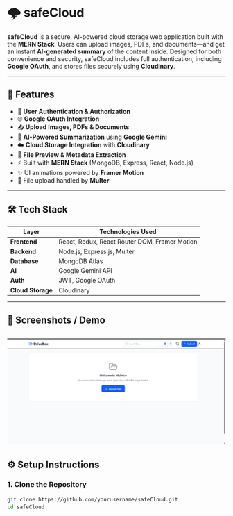 # 🌩️ safeCloud

**safeCloud** is a secure, AI-powered cloud storage web application built with the **MERN Stack**. Users can upload images, PDFs, and documents—and get an instant **AI-generated summary** of the content inside. Designed for both convenience and security, safeCloud includes full authentication, including **Google OAuth**, and stores files securely using **Cloudinary**.

---

## 🚀 Features

- 🔐 **User Authentication & Authorization**
- 🌐 **Google OAuth Integration**
- 📤 **Upload Images, PDFs & Documents**
- 🤖 **AI-Powered Summarization** using **Google Gemini**
- ☁️ **Cloud Storage Integration** with **Cloudinary**
- 🧾 **File Preview & Metadata Extraction**
- ⚡ Built with **MERN Stack** (MongoDB, Express, React, Node.js)
- ✨ UI animations powered by **Framer Motion**
- 📁 File upload handled by **Multer**

---

## 🛠️ Tech Stack

| Layer      | Technologies Used |
|------------|-------------------|
| **Frontend** | React, Redux, React Router DOM, Framer Motion |
| **Backend**  | Node.js, Express.js, Multer |
| **Database** | MongoDB Atlas |
| **AI**        | Google Gemini API |
| **Auth**     | JWT, Google OAuth |
| **Cloud Storage** | Cloudinary |

---

## 📸 Screenshots / Demo
![HOME SCREENSHOT](./frontend/assets/drive-box.png)
---

## ⚙️ Setup Instructions

### 1. Clone the Repository

```bash
git clone https://github.com/yourusername/safeCloud.git
cd safeCloud
